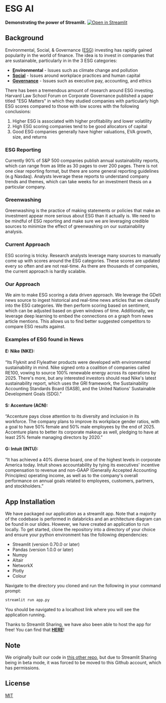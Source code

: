 # ESG AI
**Demonstrating the power of Streamlit.** [![Open in Streamlit](https://static.streamlit.io/badges/streamlit_badge_black_white.svg)](https://share.streamlit.io/hannahawalsh/esg_ai/main/app.py)

## Background
Environmental, Social, & Governance ([ESG](https://en.wikipedia.org/wiki/Environmental,_social_and_corporate_governance)) investing has rapidly gained popularity in the world of finance. The idea is to invest in companies that are sustainable, particularly in in the 3 ESG categories:
<ul>
  <li><b><u>E</u>nvironmental</b> - Issues such as climate change and pollution</li>
  <li><b><u>Social</u></b> - Issues around workplace practices and human capital</li>
  <li><b><u>Governance</u></b> - Issues such as executive pay, accounting, and ethics</li>
</ul>

There has been a tremendous amount of research around ESG investing. Harvard Law School Forum on Corporate Governance published a paper titled "ESG Matters" in which they studied companies with particularly high ESG scores compared to those with low scores with the following conclusions: 
<ol>
<li>Higher ESG is associated with higher profitability and lower volatility</li>
<li>High ESG scoring companies tend to be good allocators of capital</li>
<li>Good ESG companies generally have higher valuations, EVA growth, size, and returns</li>
</ol>

### ESG Reporting 
Currently 90% of S&P 500 companies publish annual sustainability reports, which can range from as little as 30 pages to over 200 pages. There is not one clear reporting format, but there are some general reporting guidelines (e.g Nasdaq). Analysts leverage these reports to understand company trends and themes, which can take weeks for an investment thesis on a particular company. 

### Greenwashing 
Greenwashing is the practice of making statements or policies that make an investment appear more serious about ESG than it actually is. We need to be mindful of ESG reporting and make sure we are leveraging credible sources to minimize the effect of greenwashing on our sustainability analysis.

### Current Approach
ESG scoring is tricky. Research analysts leverage many sources to manually come up with scores around the ESG categories. These scores are updated every so often and are not real-time. As there are thousands of companies, the current approach is hardly scalable. 

### Our Approach
We aim to make ESG scoring a data driven approach. We leverage the GDelt news source to ingest historical and real-time news articles that we classify into the ESG categories. We then perform scoring based on sentiment, which can be adjusted based on given windows of time. Additionally, we leverage deep learning to embed the connections on a graph from news article mentions. This allows us to find better suggested competitors to compare ESG results against.

### Examples  of ESG found in News

#### E: Nike (NKE): 
“Its Flyknit and Flyleather products were developed with environmental sustainability in mind. Nike signed onto a coalition of companies called RE100, vowing to source 100% renewable energy across its operations by 2025. There's more, but any interested investors should read Nike's latest sustainability report, which uses the GRI framework, the Sustainability Accounting Standards Board (SASB), and the United Nations' Sustainable Development Goals (SDG).”

#### S: Accenture (ACN): 
“Accenture pays close attention to its diversity and inclusion in its workforce. The company plans to improve its workplace gender ratios, with a goal to have 50% female and 50% male employees by the end of 2025. Accenture plans to better its corporate makeup as well, pledging to have at least 25% female managing directors by 2020.”

#### G: Intuit (INTU):
“It has achieved a 40% diverse board, one of the highest levels in corporate America today. Intuit shows accountability by tying its executives' incentive compensation to revenue and non-GAAP (Generally Accepted Accounting Principles) operating income, as well as to the company's overall performance on annual goals related to employees, customers, partners, and stockholders.”

## App Installation

We have packaged our application as a streamlit app. Note that a majority of the codebase is performed in databricks and an architecture diagram can be found in our slides. However, we have created an application to run locally. To get started, clone the repository into a directory of your choice and ensure your python environment has the following dependencies:
<ul>
<li>Streamlit (version 0.70.0 or later)</li> 
<li>Pandas (version 1.0.0 or later)</li>
<li>Numpy</li>
<li>Altair</li>
<li>NetworkX</li>
<li>Plotly</li>
<li>Colour</li>
</ul>

Navigate to the directory you cloned and run the following in your command prompt:
```bash
streamlit run app.py
```
You should be navigated to a localhost link where you will see the application running.

Thanks to Streamlit Sharing, we have also been able to host the app for free! You can find that [**HERE**](https://share.streamlit.io/hannahawalsh/esg_ai/main/app.py)!

## Note
We originally built our code in [this other repo](https://github.com/adamFinastra/ESGAI), but due to Streamlit Sharing being in beta mode, it was forced to be moved to this Github account, which has permissions.

## License
[MIT](https://choosealicense.com/licenses/mit/)
